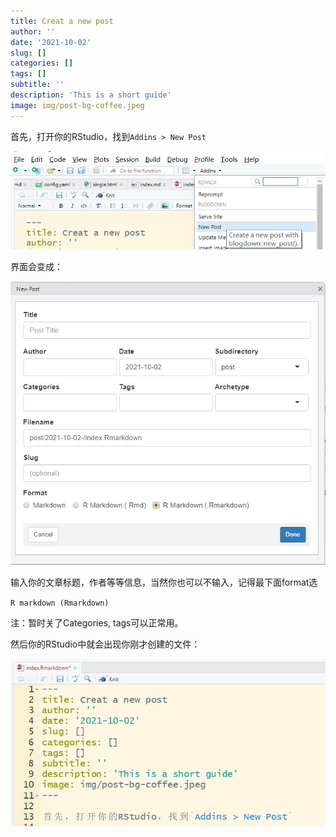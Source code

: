```yaml
---
title: Creat a new post
author: ''
date: '2021-10-02'
slug: []
categories: []
tags: []
subtitle: ''
description: 'This is a short guide'
image: img/post-bg-coffee.jpeg
---
```


首先，打开你的RStudio，找到`Addins > New Post`

![](images/newpost.png)

界面会变成：

![](images/postset.png)

输入你的文章标题，作者等等信息，当然你也可以不输入，记得最下面format选

`R markdown (Rmarkdown)`

注：暂时关了Categories, tags可以正常用。

然后你的RStudio中就会出现你刚才创建的文件：

![](images/Rmarkdown-01.png)

